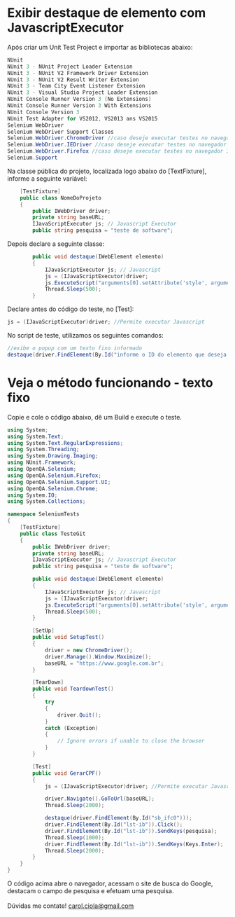 # Exibir destaque de elemento com JavascriptExecutor

Após criar um Unit Test Project e importar as bibliotecas abaixo:
```csharp
NUnit
NUnit 3 - NUnit Project Loader Extension
NUnit 3 - NUnit V2 Framework Driver Extension
NUnit 3 - NUnit V2 Result Writer Extension
NUnit 3 - Team City Event Listener Extension
NUnit 3 - Visual Studio Project Loader Extension
NUnit Console Runner Version 3 (No Extensions)
NUnit Console Runner Version 3 With Extensions
NUnit Console Version 3
NUnit Test Adapter for VS2012, VS2013 ans VS2015
Selenium WebDriver
Selenium WebDriver Support Classes
Selenium.WebDriver.ChromeDriver //caso deseje executar testes no navegador Internet Explorer
Selenium.WebDriver.IEDriver //caso deseje executar testes no navegador Internet Explorer
Selenium.WebDriver.Firefox //caso deseje executar testes no navegador Internet Explorer
Selenium.Support
```
Na classe pública do projeto, localizada logo abaixo do [TextFixture], informe a seguinte variável:
```csharp
    [TestFixture]
    public class NomeDoProjeto
    {
        public IWebDriver driver;
        private string baseURL;
        IJavaScriptExecutor js; // Javascript Executor
        public string pesquisa = "teste de software";
```
Depois declare a seguinte classe:
```csharp
        public void destaque(IWebElement elemento)
        {
            IJavaScriptExecutor js; // Javascript 
            js = (IJavaScriptExecutor)driver;
            js.ExecuteScript("arguments[0].setAttribute('style', arguments[1]);", elemento, "color: yellow; border: 4px solid yellow;");
            Thread.Sleep(500);
        }
```      
Declare antes do código do teste, no [Test]:
```csharp
js = (IJavaScriptExecutor)driver; //Permite executar Javascript
```
No script de teste, utilizamos os seguintes comandos:
```csharp      
//exibe o popup com um texto fixo informado
destaque(driver.FindElement(By.Id("informe o ID do elemento que deseja destacar")));
```
# Veja o método funcionando - texto fixo

Copie e cole o código abaixo, dê um Build e execute o teste.
```csharp
using System;
using System.Text;
using System.Text.RegularExpressions;
using System.Threading;
using System.Drawing.Imaging;
using NUnit.Framework;
using OpenQA.Selenium;
using OpenQA.Selenium.Firefox;
using OpenQA.Selenium.Support.UI;
using OpenQA.Selenium.Chrome;
using System.IO;
using System.Collections;

namespace SeleniumTests
{
    [TestFixture]
    public class TesteGit
    {
        public IWebDriver driver;
        private string baseURL;
        IJavaScriptExecutor js; // Javascript Executor
        public string pesquisa = "teste de software";

        public void destaque(IWebElement elemento)
        {
            IJavaScriptExecutor js; // Javascript 
            js = (IJavaScriptExecutor)driver;
            js.ExecuteScript("arguments[0].setAttribute('style', arguments[1]);", elemento, "color: yellow; border: 4px solid yellow;");
            Thread.Sleep(500);
        }

        [SetUp]
        public void SetupTest()
        {
            driver = new ChromeDriver();
            driver.Manage().Window.Maximize();
            baseURL = "https://www.google.com.br";
        }

        [TearDown]
        public void TeardownTest()
        {
            try
            {
                driver.Quit();
            }
            catch (Exception)
            {
                // Ignore errors if unable to close the browser
            }
        }

        [Test]
        public void GerarCPF()
        {
            js = (IJavaScriptExecutor)driver; //Permite executar Javascript

            driver.Navigate().GoToUrl(baseURL);
            Thread.Sleep(2000);

            destaque(driver.FindElement(By.Id("sb_ifc0")));
            driver.FindElement(By.Id("lst-ib")).Click();
            driver.FindElement(By.Id("lst-ib")).SendKeys(pesquisa);
            Thread.Sleep(1000);
            driver.FindElement(By.Id("lst-ib")).SendKeys(Keys.Enter);
            Thread.Sleep(2000);
        }
    }
}
```
O código acima abre o navegador, acessam o site de busca do Google, destacam o campo de pesquisa e efetuam uma pesquisa.
<br></br>
Dúvidas me contate! carol.ciola@gmail.com
